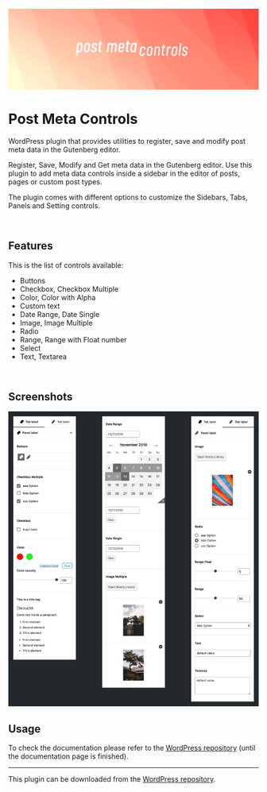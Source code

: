 ![Banner Image](assets-repo/banner-1544x500.png)

# Post Meta Controls

WordPress plugin that provides utilities to register, save and modify post meta data in the Gutenberg editor.

Register, Save, Modify and Get meta data in the Gutenberg editor.
Use this plugin to add meta data controls inside a sidebar in the editor of posts, pages or custom post types.

The plugin comes with different options to customize the Sidebars, Tabs, Panels and Setting controls.

<br />

## Features

This is the list of controls available:

- Buttons
- Checkbox, Checkbox Multiple
- Color, Color with Alpha
- Custom text
- Date Range, Date Single
- Image, Image Multiple
- Radio
- Range, Range with Float number
- Select
- Text, Textarea

<br />

## Screenshots

<img src="assets-repo/screenshot-1.jpg" width="700px" alt="A sidebar with different tabs, panels and controls" />

<br />

## Usage

To check the documentation please refer to the [WordPress repository](https://wordpress.org/plugins/post-meta-controls) (until the documentation page is finished).

---

This plugin can be downloaded from the [WordPress repository](https://wordpress.org/plugins/post-meta-controls).
